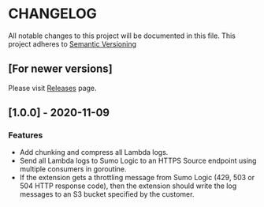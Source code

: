# CHANGELOG
All notable changes to this project will be documented in this file.
This project adheres to [Semantic Versioning](http://semver.org/spec/v2.0.0.html)


## [For newer versions]

Please visit [Releases](https://github.com/SumoLogic/sumologic-lambda-extensions/releases) page.

## [1.0.0] - 2020-11-09

### Features
- Add chunking and compress all Lambda logs.
- Send all Lambda logs to Sumo Logic to an HTTPS Source endpoint using multiple consumers in goroutine.
- If the extension gets a throttling message from Sumo Logic (429, 503 or 504 HTTP response code), then the extension should write the log messages to an S3 bucket specified by the customer.

